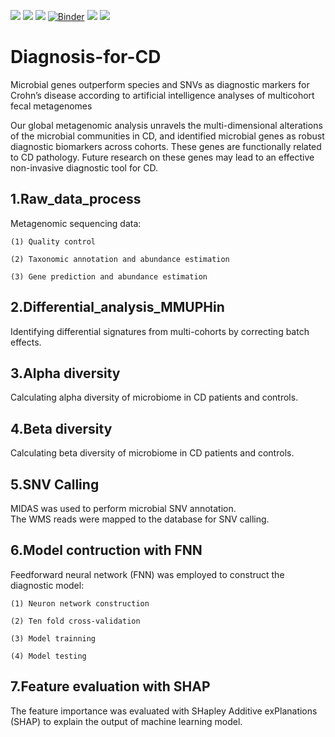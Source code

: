![](https://img.shields.io/badge/Python-3.8-brightgreen) ![](https://img.shields.io/badge/R-4.1.2-lightgrey) ![](https://img.shields.io/badge/Version-dev-yellowgreen) [![Binder](https://mybinder.org/badge_logo.svg)](https://mybinder.org/v2/gh/github-gs/Diagnosis-for-CD/HEAD) ![](https://img.shields.io/badge/lisense-MIT-orange) [![](https://img.shields.io/badge/Website-CADD-blue)](https://cadd.tongji.edu.cn/)

# Diagnosis-for-CD
Microbial genes outperform species and SNVs as diagnostic markers for Crohn’s disease according to artificial intelligence analyses of multicohort fecal metagenomes  

Our global metagenomic analysis unravels the multi-dimensional alterations of the microbial communities in CD, and identified microbial genes as robust diagnostic biomarkers across cohorts. These genes are functionally related to CD pathology. Future research on these genes may lead to an effective non-invasive diagnostic tool for CD.

## 1.Raw_data_process  

Metagenomic sequencing data:  

	(1) Quality control  

	(2) Taxonomic annotation and abundance estimation  

	(3) Gene prediction and abundance estimation  


## 2.Differential_analysis_MMUPHin  

Identifying differential signatures from multi-cohorts by correcting batch effects.

## 3.Alpha diversity  

Calculating alpha diversity of microbiome in CD patients and controls.

## 4.Beta diversity  

Calculating beta diversity of microbiome in CD patients and controls.

## 5.SNV Calling  

MIDAS was used to perform microbial SNV annotation.  
The WMS reads were mapped to the database for SNV calling.   

## 6.Model contruction with FNN  

Feedforward neural network (FNN) was employed to construct the diagnostic model:  
	
	(1) Neuron network construction  

	(2) Ten fold cross-validation  

	(3) Model trainning   

	(4) Model testing  

## 7.Feature evaluation with SHAP  

The feature importance was evaluated with SHapley Additive exPlanations (SHAP) to explain the output of machine learning model.